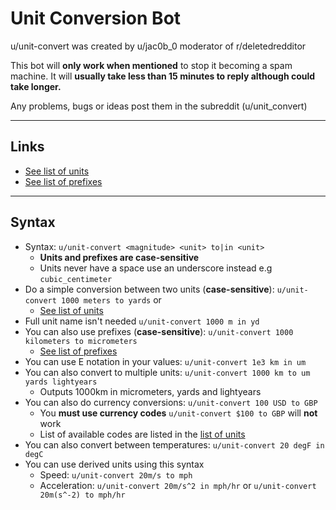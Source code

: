 # Unit Conversion Bot

u/unit-convert was created by u/jac0b_0 moderator of r/deletedredditor

This bot will **only work when mentioned** to stop it becoming a spam machine. It will **usually take less than 15 minutes to reply although could take longer.**

Any problems, bugs or ideas post them in the subreddit (u/unit_convert)

---

## Links

- [See list of units](https://www.reddit.com/r/unit_convert/wiki/units)
- [See list of prefixes](https://www.reddit.com/r/unit_convert/wiki/prefixes)

---

## Syntax

- Syntax: `u/unit-convert <magnitude> <unit> to|in <unit>`
  - **Units and prefixes are case-sensitive**
  - Units never have a space use an underscore instead e.g `cubic_centimeter`
- Do a simple conversion between two units (**case-sensitive**): `u/unit-convert 1000 meters to yards` or 
  - [See list of units](https://www.reddit.com/r/unit_convert/wiki/units)
- Full unit name isn't needed `u/unit-convert 1000 m in yd`
- You can also use prefixes (**case-sensitive**): `u/unit-convert 1000 kilometers to micrometers`
  - [See list of prefixes](https://www.reddit.com/r/unit_convert/wiki/prefixes)
- You can use E notation in your values: `u/unit-convert 1e3 km in um`
- You can also convert to multiple units: `u/unit-convert 1000 km to um yards lightyears`
  - Outputs 1000km in micrometers, yards and lightyears
- You can also do currency conversions: `u/unit-convert 100 USD to GBP`
  - You **must use currency codes** `u/unit-convert $100 to GBP` will **not** work
  - List of available codes are listed in the [list of units](https://www.reddit.com/r/unit_convert/wiki/units)
- You can also convert between temperatures: `u/unit-convert 20 degF in degC`
- You can use derived units using this syntax
  - Speed: `u/unit-convert 20m/s to mph`
  - Acceleration: `u/unit-convert 20m/s^2 in mph/hr` or `u/unit-convert 20m(s^-2) to mph/hr`